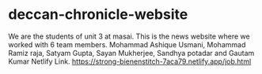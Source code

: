 # deccan-chronicle-website
We are the students of unit 3 at masai. This is the news website where we worked with 6 team members. Mohammad Ashique Usmani, Mohammad Ramiz raja, Satyam Gupta, Sayan Mukherjee, Sandhya potadar and Gautam Kumar
Netlify Link.
https://strong-bienenstitch-7aca79.netlify.app/job.html

